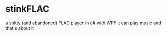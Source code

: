 # stinkFLAC
a shitty (and abandoned) FLAC player in c# with WPF
it can play music and that's about it

